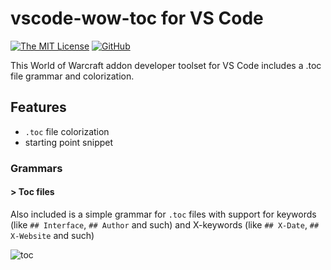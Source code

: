 # vscode-wow-toc for VS Code

[![The MIT License](https://img.shields.io/badge/license-MIT-orange.svg?style=flat-square)](http://opensource.org/licenses/MIT)
[![GitHub](https://img.shields.io/github/release/Stanzilla/vscode-wow-toc.svg?style=flat-square)](https://github.com/Stanzilla/vscode-wow-toc/releases)

This World of Warcraft addon developer toolset for VS Code includes a .toc file grammar and colorization.


## Features

* `.toc` file colorization
* starting point snippet


### Grammars

#### > Toc files

Also included is a simple grammar for `.toc` files with support for keywords (like `## Interface`, `## Author` and such) and X-keywords (like `## X-Date`, `## X-Website` and such)

![toc](images/toc.png)
